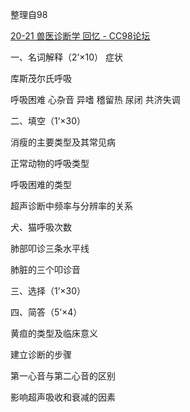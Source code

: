 整理自98

[20-21 兽医诊断学 回忆 - CC98论坛](https://www.cc98.org/topic/5114977)

一、名词解释（2’×10）
症状 

库斯茂尔氏呼吸 

呼吸困难 心杂音 异嗜 稽留热 尿闭 共济失调 

二、填空（1’×30）

消瘦的主要类型及其常见病

正常动物的呼吸类型 

呼吸困难的类型 

超声诊断中频率与分辨率的关系 

犬、猫呼吸次数 

肺部叩诊三条水平线 

肺脏的三个叩诊音 

三、选择（1’×30）

四、简答（5’×4） 

黄疸的类型及临床意义 

建立诊断的步骤 

第一心音与第二心音的区别 

影响超声吸收和衰减的因素



